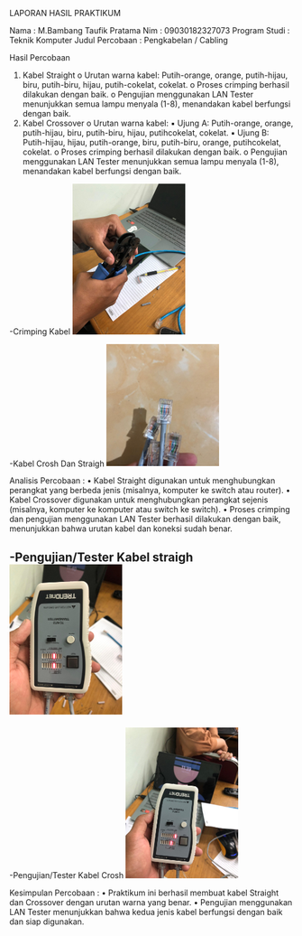 LAPORAN HASIL PRAKTIKUM 


Nama             :  M.Bambang Taufik Pratama
Nim              :  09030182327073
Program Studi    :  Teknik Komputer 
Judul Percobaan  : Pengkabelan / Cabling 

 
Hasil Percobaan 
1.	Kabel Straight o 	Urutan warna kabel: Putih-orange, orange, putih-hijau, biru, putih-biru, hijau, putih-cokelat, cokelat. 
   o Proses crimping berhasil dilakukan dengan baik. o 	Pengujian menggunakan LAN Tester menunjukkan semua lampu menyala (1-8), menandakan kabel berfungsi dengan baik. 
2.	Kabel Crossover o 	Urutan warna kabel: 
   ▪	Ujung A: Putih-orange, orange, putih-hijau, biru, putih-biru, hijau, putihcokelat, cokelat. 
  ▪	Ujung B: Putih-hijau, hijau, putih-orange, biru, putih-biru, orange, putihcokelat, cokelat. 
  o	Proses crimping berhasil dilakukan dengan baik. o 	Pengujian menggunakan LAN Tester menunjukkan semua lampu menyala (1-8), menandakan kabel berfungsi dengan baik.

-Crimping Kabel
<img src="https://github.com/Bambang120/bambang/blob/main/pratikum/tang.jpg" alt="image"
width="200">

-Kabel Crosh Dan Straigh
<img src="https://github.com/Bambang120/bambang/blob/main/pratikum/kabel.jpg" alt="image"
width="200">


Analisis Percobaan : 
•	Kabel Straight digunakan untuk menghubungkan perangkat yang berbeda jenis (misalnya, komputer ke switch atau router). 
•	Kabel Crossover digunakan untuk menghubungkan perangkat sejenis (misalnya, komputer ke komputer atau switch ke switch). 
•	Proses crimping dan pengujian menggunakan LAN Tester berhasil dilakukan dengan baik, menunjukkan bahwa urutan kabel dan koneksi sudah benar. 

-Pengujian/Tester Kabel straigh
<img src="https://github.com/Bambang120/bambang/blob/main/pratikum/straigh.jpg" alt="image"
width="200">
-
-Pengujian/Tester Kabel Crosh
<img src="https://github.com/Bambang120/bambang/blob/main/pratikum/crohs.jpg" alt="image"
width="200">

Kesimpulan Percobaan : 
  •	Praktikum ini berhasil membuat kabel Straight dan Crossover dengan urutan warna yang benar. 
  •	Pengujian menggunakan LAN Tester menunjukkan bahwa kedua jenis kabel berfungsi dengan baik dan siap digunakan. 

